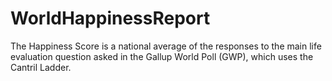 # WorldHappinessReport
The Happiness Score is a national average of the responses to the main life evaluation question asked in the Gallup World Poll (GWP), which uses the Cantril Ladder.
